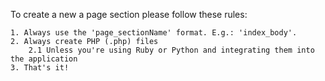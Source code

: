 To create a new a page section please follow these rules:

    1. Always use the 'page_sectionName' format. E.g.: 'index_body'.
    2. Always create PHP (.php) files
        2.1 Unless you're using Ruby or Python and integrating them into the application
    3. That's it!